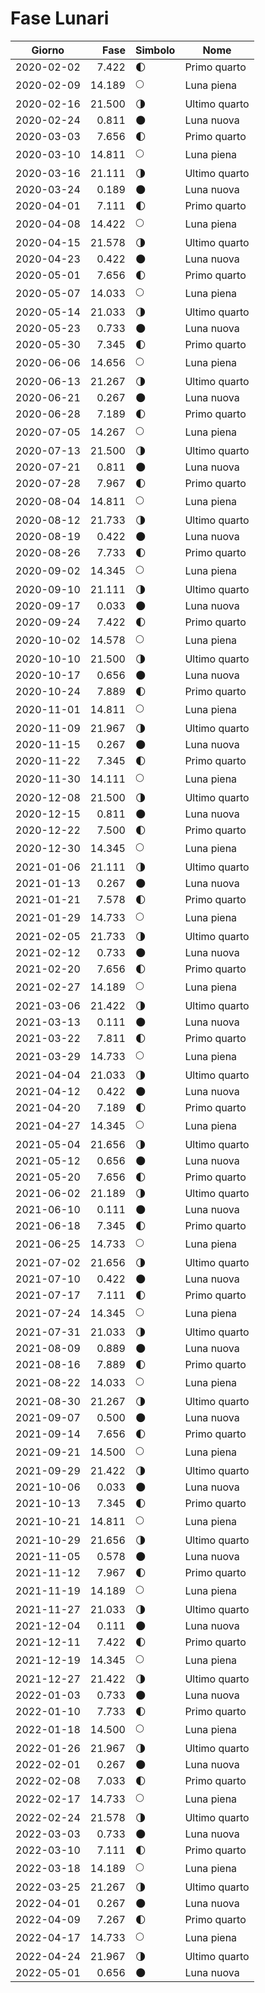 # Fase Lunari

Giorno     | Fase   | Simbolo | Nome
-----------|-------:|---|---
2020-02-02 |  7.422 | 🌓 | Primo quarto
2020-02-09 | 14.189 | 🌕 | Luna piena
2020-02-16 | 21.500 | 🌗 | Ultimo quarto
2020-02-24 |  0.811 | 🌑 | Luna nuova
2020-03-03 |  7.656 | 🌓 | Primo quarto
2020-03-10 | 14.811 | 🌕 | Luna piena
2020-03-16 | 21.111 | 🌗 | Ultimo quarto
2020-03-24 |  0.189 | 🌑 | Luna nuova
2020-04-01 |  7.111 | 🌓 | Primo quarto
2020-04-08 | 14.422 | 🌕 | Luna piena
2020-04-15 | 21.578 | 🌗 | Ultimo quarto
2020-04-23 |  0.422 | 🌑 | Luna nuova
2020-05-01 |  7.656 | 🌓 | Primo quarto
2020-05-07 | 14.033 | 🌕 | Luna piena
2020-05-14 | 21.033 | 🌗 | Ultimo quarto
2020-05-23 |  0.733 | 🌑 | Luna nuova
2020-05-30 |  7.345 | 🌓 | Primo quarto
2020-06-06 | 14.656 | 🌕 | Luna piena
2020-06-13 | 21.267 | 🌗 | Ultimo quarto
2020-06-21 |  0.267 | 🌑 | Luna nuova
2020-06-28 |  7.189 | 🌓 | Primo quarto
2020-07-05 | 14.267 | 🌕 | Luna piena
2020-07-13 | 21.500 | 🌗 | Ultimo quarto
2020-07-21 |  0.811 | 🌑 | Luna nuova
2020-07-28 |  7.967 | 🌓 | Primo quarto
2020-08-04 | 14.811 | 🌕 | Luna piena
2020-08-12 | 21.733 | 🌗 | Ultimo quarto
2020-08-19 |  0.422 | 🌑 | Luna nuova
2020-08-26 |  7.733 | 🌓 | Primo quarto
2020-09-02 | 14.345 | 🌕 | Luna piena
2020-09-10 | 21.111 | 🌗 | Ultimo quarto
2020-09-17 |  0.033 | 🌑 | Luna nuova
2020-09-24 |  7.422 | 🌓 | Primo quarto
2020-10-02 | 14.578 | 🌕 | Luna piena
2020-10-10 | 21.500 | 🌗 | Ultimo quarto
2020-10-17 |  0.656 | 🌑 | Luna nuova
2020-10-24 |  7.889 | 🌓 | Primo quarto
2020-11-01 | 14.811 | 🌕 | Luna piena
2020-11-09 | 21.967 | 🌗 | Ultimo quarto
2020-11-15 |  0.267 | 🌑 | Luna nuova
2020-11-22 |  7.345 | 🌓 | Primo quarto
2020-11-30 | 14.111 | 🌕 | Luna piena
2020-12-08 | 21.500 | 🌗 | Ultimo quarto
2020-12-15 |  0.811 | 🌑 | Luna nuova
2020-12-22 |  7.500 | 🌓 | Primo quarto
2020-12-30 | 14.345 | 🌕 | Luna piena
2021-01-06 | 21.111 | 🌗 | Ultimo quarto
2021-01-13 |  0.267 | 🌑 | Luna nuova
2021-01-21 |  7.578 | 🌓 | Primo quarto
2021-01-29 | 14.733 | 🌕 | Luna piena
2021-02-05 | 21.733 | 🌗 | Ultimo quarto
2021-02-12 |  0.733 | 🌑 | Luna nuova
2021-02-20 |  7.656 | 🌓 | Primo quarto
2021-02-27 | 14.189 | 🌕 | Luna piena
2021-03-06 | 21.422 | 🌗 | Ultimo quarto
2021-03-13 |  0.111 | 🌑 | Luna nuova
2021-03-22 |  7.811 | 🌓 | Primo quarto
2021-03-29 | 14.733 | 🌕 | Luna piena
2021-04-04 | 21.033 | 🌗 | Ultimo quarto
2021-04-12 |  0.422 | 🌑 | Luna nuova
2021-04-20 |  7.189 | 🌓 | Primo quarto
2021-04-27 | 14.345 | 🌕 | Luna piena
2021-05-04 | 21.656 | 🌗 | Ultimo quarto
2021-05-12 |  0.656 | 🌑 | Luna nuova
2021-05-20 |  7.656 | 🌓 | Primo quarto
2021-06-02 | 21.189 | 🌗 | Ultimo quarto
2021-06-10 |  0.111 | 🌑 | Luna nuova
2021-06-18 |  7.345 | 🌓 | Primo quarto
2021-06-25 | 14.733 | 🌕 | Luna piena
2021-07-02 | 21.656 | 🌗 | Ultimo quarto
2021-07-10 |  0.422 | 🌑 | Luna nuova
2021-07-17 |  7.111 | 🌓 | Primo quarto
2021-07-24 | 14.345 | 🌕 | Luna piena
2021-07-31 | 21.033 | 🌗 | Ultimo quarto
2021-08-09 |  0.889 | 🌑 | Luna nuova
2021-08-16 |  7.889 | 🌓 | Primo quarto
2021-08-22 | 14.033 | 🌕 | Luna piena
2021-08-30 | 21.267 | 🌗 | Ultimo quarto
2021-09-07 |  0.500 | 🌑 | Luna nuova
2021-09-14 |  7.656 | 🌓 | Primo quarto
2021-09-21 | 14.500 | 🌕 | Luna piena
2021-09-29 | 21.422 | 🌗 | Ultimo quarto
2021-10-06 |  0.033 | 🌑 | Luna nuova
2021-10-13 |  7.345 | 🌓 | Primo quarto
2021-10-21 | 14.811 | 🌕 | Luna piena
2021-10-29 | 21.656 | 🌗 | Ultimo quarto
2021-11-05 |  0.578 | 🌑 | Luna nuova
2021-11-12 |  7.967 | 🌓 | Primo quarto
2021-11-19 | 14.189 | 🌕 | Luna piena
2021-11-27 | 21.033 | 🌗 | Ultimo quarto
2021-12-04 |  0.111 | 🌑 | Luna nuova
2021-12-11 |  7.422 | 🌓 | Primo quarto
2021-12-19 | 14.345 | 🌕 | Luna piena
2021-12-27 | 21.422 | 🌗 | Ultimo quarto
2022-01-03 |  0.733 | 🌑 | Luna nuova
2022-01-10 |  7.733 | 🌓 | Primo quarto
2022-01-18 | 14.500 | 🌕 | Luna piena
2022-01-26 | 21.967 | 🌗 | Ultimo quarto
2022-02-01 |  0.267 | 🌑 | Luna nuova
2022-02-08 |  7.033 | 🌓 | Primo quarto
2022-02-17 | 14.733 | 🌕 | Luna piena
2022-02-24 | 21.578 | 🌗 | Ultimo quarto
2022-03-03 |  0.733 | 🌑 | Luna nuova
2022-03-10 |  7.111 | 🌓 | Primo quarto
2022-03-18 | 14.189 | 🌕 | Luna piena
2022-03-25 | 21.267 | 🌗 | Ultimo quarto
2022-04-01 |  0.267 | 🌑 | Luna nuova
2022-04-09 |  7.267 | 🌓 | Primo quarto
2022-04-17 | 14.733 | 🌕 | Luna piena
2022-04-24 | 21.967 | 🌗 | Ultimo quarto
2022-05-01 |  0.656 | 🌑 | Luna nuova
